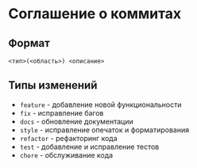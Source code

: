 # Соглашение о коммитах

## Формат

`<тип>(<область>) <описание>`

## Типы изменений

* `feature` - добавление новой функциональности
* `fix` - исправление багов
* `docs` - обновление документации
* `style` - исправление опечаток и форматирования
* `refactor` - рефакторинг кода
* `test` - добавление и исправление тестов
* `chore` - обслуживание кода
